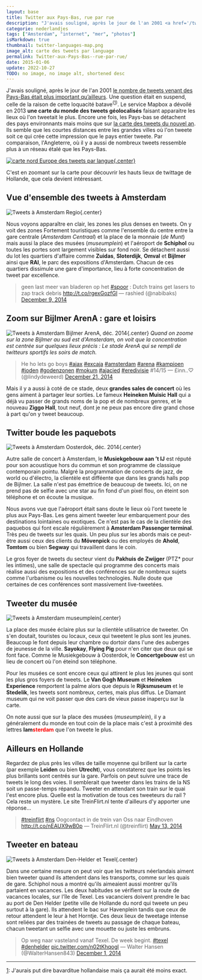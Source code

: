 ```yaml
---
layout: base
title: Twitter aux Pays-Bas, rue par rue
description: "J'avais souligné, après le jour de l'an 2001 <a href='/twitter-aux-pays-bas'>le nombre de tweets venant des Pays-Bas était plus important qu’ailleurs</a"
categorie: nederlandjes
tags: ["Amsterdam", "internet", "mer", "photos"]
isMarkdown: true
thumbnail: twitter-languages-map.png
image_alt: carte des tweets par language
permalink: Twitter-aux-Pays-Bas--rue-par-rue/
date: 2015-01-06
update: 2022-10-27
TODO: no image, no image alt, shortened desc
---
```


J'avais souligné, après le jour de l'an 2001 <a href="/twitter-aux-pays-bas">le nombre de tweets venant des Pays-Bas était plus important qu’ailleurs</a>. Une question était en suspend, celle de la raison de cette loquacité batave<sup>(<a name="backnote1"></a><a href="#note1">1</a>)</sup>. Le service Mapbox a dévoilé en 2013 <strong>une carte du monde des tweets géolocalisés</strong> faisant apparaitre les lieux où l'on tweetait le plus. Encore une fois, les Pays-bas se détachent des pays environnants mais moins que sur <a href="/twitter-aux-pays-bas" title="mon premier article sur twitter aux Pays-Bas">la carte des tweets du nouvel an</a>. Ils semble que les courtes distances entre les grandes villes où l'on tweete soit ce qui crée cette impression que le pays entier tweete. Par comparaison, l'Angleterre, où il y a aussi de nombreux tweets ressemble plus à un réseau étalé que les Pays-Bas.

[![carte nord Europe des tweets par langue](twitter-languages-map.png){.center}](https://labs.mapbox.com/bites/00245/languages/#7/52.596/5.537)

C'est en zoomant sur la carte pour découvrir les hauts lieux de twittage de Hollande, que cela devient intéressant.

## Vue d'ensemble des tweets à Amsterdam

![Tweets à Amsterdam Regio](Tweets-Amsterdam.png){.center}

<!--excerpt-->

Nous voyons apparaître en clair, les zones les plus denses en tweets. On y voit des zones Fortement touristiques comme l'ensemble du centre entre la gare centrale (<em>Amsterdam Centraal</em>) et la place de la monnaie (<em>de Munt</em>) mais aussi la place des musées (<em>museumplein</em>) et l'aéroport de <strong>Schiphol</strong> ou toutes les portes sont largement visibles sur fond noir. Se détachent aussi du lot les quartiers d'affaire comme <strong>Zuidas</strong>, <strong>Sloterdijk</strong>, <strong>Omval</strong> et <strong>Bijlmer</strong> ainsi que <strong>RAI</strong>, le parc des expositions d'Amsterdam. Chacun de ces quartiers dissimule une gare d'importance, lieu à forte concentration de tweet par excellence.

<div class="flex flex-col items-center">
<blockquote class="twitter-tweet" lang="en">
geen last meer van bladeren op het <a href="https://twitter.com/hashtag/spoor?src=hash">#spoor</a> : Dutch trains get lasers to zap track debris <a href="http://t.co/rgexGozfGl">http://t.co/rgexGozfGl</a>
— rashied (@nabibaks) <a href="https://twitter.com/nabibaks/status/542419780955697152">December 9, 2014</a></blockquote>
</div>
<script async src="//platform.twitter.com/widgets.js" charset="utf-8"></script>

<h2>Zoom sur Bijlmer ArenA : gare et loisirs</h2>

![Tweets à Amsterdam Bijlmer ArenA, déc. 2014](Tweets-Amsterdam-Bijlmer.png){.center}
*Quand on zoome sur la zone Bijlmer au sud est d'Amsterdam, on voit que la concentration est centrée sur quelques lieux précis : Le stade ArenA qui se rempli de twitteurs sportifs les soirs de match.*

<div class="flex flex-col items-center">
<blockquote class="twitter-tweet" lang="en">
He ho lets go boys <a href="https://twitter.com/hashtag/ajax?src=hash">#ajax</a> <a href="https://twitter.com/hashtag/excaja?src=hash">#excaja</a> <a href="https://twitter.com/hashtag/amsterdam?src=hash">#amsterdam</a> <a href="https://twitter.com/hashtag/arena?src=hash">#arena</a> <a href="https://twitter.com/hashtag/kampioen?src=hash">#kampioen</a> <a href="https://twitter.com/hashtag/joden?src=hash">#joden</a> <a href="https://twitter.com/hashtag/godenzonen?src=hash">#godenzonen</a> <a href="https://twitter.com/hashtag/mokum?src=hash">#mokum</a> <a href="https://twitter.com/hashtag/ajacied?src=hash">#ajacied</a> <a href="https://twitter.com/hashtag/eredivisie?src=hash">#eredivisie</a> #14/15
— £inn..♡ (@lindydeweerd) <a href="https://twitter.com/lindydeweerd/status/546659386324942848">December 21, 2014</a></blockquote>
</div>
<script async src="//platform.twitter.com/widgets.js" charset="utf-8"></script>

Mais il y a aussi à coté de ce stade, deux <strong>grandes sales de concert</strong> où les gens aiment à partager leur sorties. Le fameux <strong>Heineken Muisic Hall</strong> qui a déjà vu passer de grands noms de la pop et de nombreux genres, et le nouveau <strong>Ziggo Hall</strong>, tout neuf, dont je ne peux pas encore dire grand chose à part qu'on y tweet beaucoup.

<h2>Twitter boude les paquebots</h2>

![Tweets à Amsterdam Oosterdok, déc. 2014](Tweets-Amsterdam-Oosterdok.png){.center}

Autre salle de concert à Amsterdam, le <strong>Musiekgebouw aan ’t IJ</strong> est réputé pour son acoustique hors du commun et son programme de classique contemporain pointu. Malgré la programmation de concerts de jazz, de world ou d'électro, la clientèle est difféente que dans les grands halls pop de Bijlmer. La salle n'est pas émettrice de beaucoup de tweets. Ici, on ne prend pas de selfie avec une star au fin fond d'un pixel flou, on éteint son téléphone et on écoute la musique.

Nous avons vue que l'aéroport était sans doute le lieux où l'ont tweete le plus aux Pays-Bas. Les gens aiment tweeter leur embarquement pour des destinations lointaines ou exotiques. Ce n'est pas le cas de la clientèle des paquebos qui font escale régulièrement à <strong>Amsterdam Passenger terminal</strong>. Très peu de tweets sur les quais. Un peu plus sur les abords mais ce peut-être aussi ceux des clients du <strong>Mövenpick</strong> ou des employés de <strong>Ahold</strong>, <strong>Tomtom</strong> ou bien <strong>Segway</strong> qui travaillent dans le coin.

Le gros foyer de tweets du secteur vient du <strong>Pakhuis de Zwijger</strong> (PTZ* pour les intimes), une salle de spectacle qui programme des concerts mais réalise aussi des expositions et des conférences sur de nombreux sujets comme l'urbanisme ou les nouvelles technologies. Nulle doute que certaines de ces conférences sont massivement live-tweetées.

<h2>Tweeter du musée</h2>

![Tweets à Amsterdam museumplein](Tweets-Amsterdam-museumplein.png){.center}

La place des musée éclaire plus sur la clientèle utilisatrice de tweeter. On s'en doutait, touristes ou locaux, ceux qui tweetent le plus sont les jeunes. Beaucoup le font depuis leur chambre ou dortoir dans l'une des auberges de jeunesse de la ville. <strong>Sayokay</strong>,<strong> Flying Pig</strong> pour n'en citer que deux qui se font face. Comme le Musiekgebouw à Oosterdok, le <strong>Concertgebouw</strong> est un lieu de concert où l'on éteind son téléphone.

Pour les musées ce sont encore ceux qui attirent le plus les jeunes qui sont les plus gros foyers de tweets. Le<strong> Van Gogh Museum</strong> et <strong>Heineken Experience</strong> remportent la palme alors que depuis le <strong>Rijksmuseum</strong> et le <strong>Stedelik</strong>, les tweets sont nombreux, certes, mais plus diffus. Le Diamant museum qui ne voit passer que des cars de vieux passe inaperçu sur la carte.

On note aussi que sur la place des musées (<em>museumplein</em>), il y a généralement du monde en tout coin de la place mais c'est à proximité des lettres <strong>Iam<span style="color:#FF0000;">sterdam</span></strong> que l'on tweete le plus.

<h2>Ailleurs en Hollande</h2>

Regardez de plus près les villes de taille moyenne qui brillent sur la carte (par exemple <strong>Leiden</strong> ou bien <strong>Utrecht</strong>), vous constaterez que les points les plus brillants sont centrés sur la gare. Parfois on peut suivre une trace de tweets le long des voies. Il semblerait que tweeter dans les trains de la NS soit un passe-temps répandu. Tweeter en attendant son train sur le quai l'est encore plus. Quelle est la motivation de tous ces tweeteurs du rail ? Cela reste un mystère. Le site TreinFlirt.nl tente d'ailleurs d'y apporter une réponse...

<div class="flex flex-col items-center">
<blockquote class="twitter-tweet" lang="en">
<a href="https://twitter.com/hashtag/treinflirt?src=hash">#treinflirt</a> <a href="https://twitter.com/hashtag/ns?src=hash">#ns</a> Oogcontact in de trein van Oss naar Eindhoven <a href="http://t.co/nEAUX9wB0p">http://t.co/nEAUX9wB0p</a>
— TreinFlirt.nl (@treinflirt) <a href="https://twitter.com/treinflirt/status/466119545770745856">May 13, 2014</a></blockquote>
</div>
<script async src="//platform.twitter.com/widgets.js" charset="utf-8"></script>

<h2>Tweeter en bateau</h2>

![Tweets à Amsterdam Den-Helder et Texel](Tweets-Den-Helder-Texel.png){.center}

Dans une certaine mesure on peut voir que les twitteurs néerlandais aiment bien tweeter quand ils attendent dans les transports, comme sur les quais de gare. Schiphol nous a montré qu'ils aimeaient aussi montrer qu'ils partaient en vacances. Les deux habitudes se vérifient sur la route de vacances locales, sur l'île de Texel. Les vacanciers doivent prendre le bac au port de Den Helder (petite ville de Hollande du nord qui tweete un peu surtout à la gare). Ils attendent le bac sur Havenplein tandis que ceux de retour attendent le leur à het Horntje. Ces deux lieux de tweetage intense sont reliées par des trainées de tweets au passage de chaque bateau, chacun tweetant un selfie avec une mouette ou juste les embruns.

<div class="flex flex-col items-center">
<blockquote class="twitter-tweet" lang="en">
Op weg naar vasteland vanaf Texel. De week begint. <a href="https://twitter.com/hashtag/texel?src=hash">#texel</a> <a href="https://twitter.com/hashtag/denhelder?src=hash">#denhelder</a> <a href="http://t.co/n02tKhqogl">pic.twitter.com/n02tKhqogl</a>
— Walter Hansen (@WalterHansen843) <a href="https://twitter.com/WalterHansen843/status/539347700177981440">December 1, 2014</a></blockquote>
</div>
<script async src="//platform.twitter.com/widgets.js" charset="utf-8"></script>

--- 

<a name="note1"></a><a href="#backnote1">1</a>: J'aurais put dire bavarditue hollandaise mais ça aurait été moins exact.

<!-- post notes:
Carte Amsterdam:
https://api.tiles.mapbox.com/v4/enf.c3a2de35/page.html?access_token=pk.eyJ1IjoiZW5mIiwiYSI6IkNJek92bnMifQ.xn2_Uj9RkYTGRuCGg4DXZQ#13/52.3545/4.8421 
train à Texel
https://twitter.com/TexelMijnEiland/status/543130977837776896 
sur les quais
https://twitter.com/Vincent721975/status/547024952160165888
--->

